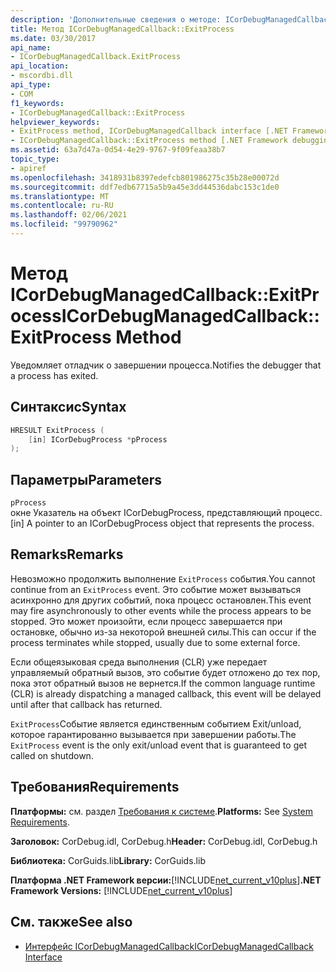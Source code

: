```yaml
---
description: 'Дополнительные сведения о методе: ICorDebugManagedCallback:: ExitProcess'
title: Метод ICorDebugManagedCallback::ExitProcess
ms.date: 03/30/2017
api_name:
- ICorDebugManagedCallback.ExitProcess
api_location:
- mscordbi.dll
api_type:
- COM
f1_keywords:
- ICorDebugManagedCallback::ExitProcess
helpviewer_keywords:
- ExitProcess method, ICorDebugManagedCallback interface [.NET Framework debugging]
- ICorDebugManagedCallback::ExitProcess method [.NET Framework debugging]
ms.assetid: 63a7d47a-0d54-4e29-9767-9f09feaa38b7
topic_type:
- apiref
ms.openlocfilehash: 3418931b8397edefcb801986275c35b28e00072d
ms.sourcegitcommit: ddf7edb67715a5b9a45e3dd44536dabc153c1de0
ms.translationtype: MT
ms.contentlocale: ru-RU
ms.lasthandoff: 02/06/2021
ms.locfileid: "99790962"
---
```

# <a name="icordebugmanagedcallbackexitprocess-method"></a><span data-ttu-id="8f21e-103">Метод ICorDebugManagedCallback::ExitProcess</span><span class="sxs-lookup"><span data-stu-id="8f21e-103">ICorDebugManagedCallback::ExitProcess Method</span></span>

<span data-ttu-id="8f21e-104">Уведомляет отладчик о завершении процесса.</span><span class="sxs-lookup"><span data-stu-id="8f21e-104">Notifies the debugger that a process has exited.</span></span>  
  
## <a name="syntax"></a><span data-ttu-id="8f21e-105">Синтаксис</span><span class="sxs-lookup"><span data-stu-id="8f21e-105">Syntax</span></span>  
  
```cpp  
HRESULT ExitProcess (  
    [in] ICorDebugProcess *pProcess  
);  
```  
  
## <a name="parameters"></a><span data-ttu-id="8f21e-106">Параметры</span><span class="sxs-lookup"><span data-stu-id="8f21e-106">Parameters</span></span>  

 `pProcess`  
 <span data-ttu-id="8f21e-107">окне Указатель на объект ICorDebugProcess, представляющий процесс.</span><span class="sxs-lookup"><span data-stu-id="8f21e-107">[in] A pointer to an ICorDebugProcess object that represents the process.</span></span>  
  
## <a name="remarks"></a><span data-ttu-id="8f21e-108">Remarks</span><span class="sxs-lookup"><span data-stu-id="8f21e-108">Remarks</span></span>  

 <span data-ttu-id="8f21e-109">Невозможно продолжить выполнение `ExitProcess` события.</span><span class="sxs-lookup"><span data-stu-id="8f21e-109">You cannot continue from an `ExitProcess` event.</span></span> <span data-ttu-id="8f21e-110">Это событие может вызываться асинхронно для других событий, пока процесс остановлен.</span><span class="sxs-lookup"><span data-stu-id="8f21e-110">This event may fire asynchronously to other events while the process appears to be stopped.</span></span> <span data-ttu-id="8f21e-111">Это может произойти, если процесс завершается при остановке, обычно из-за некоторой внешней силы.</span><span class="sxs-lookup"><span data-stu-id="8f21e-111">This can occur if the process terminates while stopped, usually due to some external force.</span></span>  
  
 <span data-ttu-id="8f21e-112">Если общеязыковая среда выполнения (CLR) уже передает управляемый обратный вызов, это событие будет отложено до тех пор, пока этот обратный вызов не вернется.</span><span class="sxs-lookup"><span data-stu-id="8f21e-112">If the common language runtime (CLR) is already dispatching a managed callback, this event will be delayed until after that callback has returned.</span></span>  
  
 <span data-ttu-id="8f21e-113">`ExitProcess`Событие является единственным событием Exit/unload, которое гарантированно вызывается при завершении работы.</span><span class="sxs-lookup"><span data-stu-id="8f21e-113">The `ExitProcess` event is the only exit/unload event that is guaranteed to get called on shutdown.</span></span>  
  
## <a name="requirements"></a><span data-ttu-id="8f21e-114">Требования</span><span class="sxs-lookup"><span data-stu-id="8f21e-114">Requirements</span></span>  

 <span data-ttu-id="8f21e-115">**Платформы:** см. раздел [Требования к системе](../../get-started/system-requirements.md).</span><span class="sxs-lookup"><span data-stu-id="8f21e-115">**Platforms:** See [System Requirements](../../get-started/system-requirements.md).</span></span>  
  
 <span data-ttu-id="8f21e-116">**Заголовок:** CorDebug.idl, CorDebug.h</span><span class="sxs-lookup"><span data-stu-id="8f21e-116">**Header:** CorDebug.idl, CorDebug.h</span></span>  
  
 <span data-ttu-id="8f21e-117">**Библиотека:** CorGuids.lib</span><span class="sxs-lookup"><span data-stu-id="8f21e-117">**Library:** CorGuids.lib</span></span>  
  
 <span data-ttu-id="8f21e-118">**Платформа .NET Framework версии:**[!INCLUDE[net_current_v10plus](../../../../includes/net-current-v10plus-md.md)]</span><span class="sxs-lookup"><span data-stu-id="8f21e-118">**.NET Framework Versions:** [!INCLUDE[net_current_v10plus](../../../../includes/net-current-v10plus-md.md)]</span></span>  
  
## <a name="see-also"></a><span data-ttu-id="8f21e-119">См. также</span><span class="sxs-lookup"><span data-stu-id="8f21e-119">See also</span></span>

- [<span data-ttu-id="8f21e-120">Интерфейс ICorDebugManagedCallback</span><span class="sxs-lookup"><span data-stu-id="8f21e-120">ICorDebugManagedCallback Interface</span></span>](icordebugmanagedcallback-interface.md)
